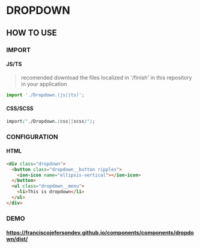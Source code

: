 # DROPDOWN

## HOW TO USE

### IMPORT

#### JS/TS

> recomended download the files localized in '/finish' in this repository in your application

```javascript
import './Dropdown.(js||ts)';
```

#### CSS/SCSS

```css
import('./Dropdown.(css||scss)');

```

### CONFIGURATION

#### HTML

```html
<div class="dropdown">
  <button class="dropdown__button ripples">
    <ion-icon name="ellipsis-vertical"></ion-icon>
  </button>
  <ul class="dropdown__menu">
    <li>This is dropdown</li>
  </ul>
</div>
```

### DEMO

#### <https://franciscojefersondev.github.io/components/components/dropdown/dist/>